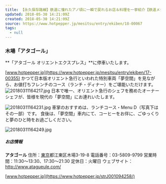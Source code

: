 ```yaml
---
title: 【永久保存路線】鉄道に憧れたアノ頃に一瞬で戻れるお店＆料理を一挙紹介【鉄道メシまとめ】 - メシ通 | ホットペッパーグルメ
updated: 2018-05-30 14:21:09Z
created: 2018-05-30 14:21:09Z
source: https://www.hotpepper.jp/mesitsu/entry/ekiben/18-00067
tags:
  - null
---
```


### 木場「アタゴール」

**「アタゴール オリエントエクスプレス」**に停車いたします。

[www.hotpepper.jp](https://www.hotpepper.jp/mesitsu/entry/ekiben/17-00355)
かつて日本版オリエント急行といわれた特別車両「夢空間」を見ながら、お値打ちフレンチのコース（ランチ・ディナー）をご堪能いただけます。
![20180311164217.jpg](../_resources/20180311164217.jpg)
日本で唯一、オリエント急行のシェフを務めたオーナーシェフが、皆様を現代の「夢空間」にお連れいたします。

![20180311164231.jpg](../_resources/20180311164231.jpg)
車掌のおすすめは、ランチコース・Menu D（写真下はその一部）です。
食後は、「夢空間」車内にて、コーヒーをお伴に、ごゆっくりと夢のひと時をお過ごしください。

![20180311164249.jpg](../_resources/20180311164249.jpg)

##### お店情報

**アタゴール**
住所：[東京](https://www.hotpepper.jp/SA11/)都江東区木場3-19-8
電話番号：03-5809-9799
営業時間：11:30～13:30、17:30～21:30
定休日：火曜日
ウェブサイト：http://www.atagueule.com/

[www.hotpepper.jp](https://www.hotpepper.jp/strJ001094258/)